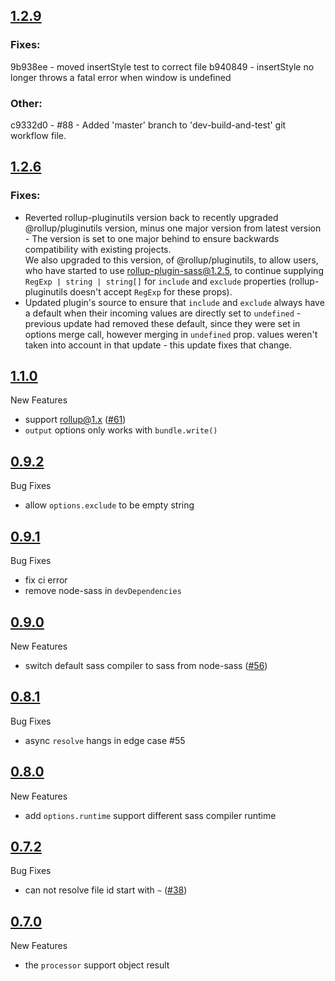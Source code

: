 ## [1.2.9](https://github.com/differui/rollup-plugin-sass/releases/tag/1.2.9)

### Fixes:
9b938ee - moved insertStyle test to correct file
b940849 - insertStyle no longer throws a fatal error when window is undefined

### Other:
c9332d0 - #88 - Added 'master' branch to 'dev-build-and-test' git workflow file.

## [1.2.6](https://github.com/differui/rollup-plugin-sass/releases/tag/1.2.6)

### Fixes: 
- Reverted rollup-pluginutils version back to recently upgraded @rollup/pluginutils version, minus one major version from latest version - The version is set to one major behind to ensure backwards compatibility with existing projects.  
   We also upgraded to this version, of @rollup/pluginutils, to allow users, who have started to use rollup-plugin-sass@1.2.5, to continue supplying `RegExp | string | string[]` for `include` and `exclude` properties (rollup-pluginutils doesn't accept `RegExp` for these props).
- Updated plugin's source to ensure that `include` and `exclude` always have a default when their incoming values are directly set to `undefined` - previous update had removed these default, since they were set in options merge call, however merging in `undefined` prop. values weren't taken into account in that update - this update fixes that change.

## [1.1.0](https://github.com/differui/rollup-plugin-sass/releases/tag/1.1.0)

New Features

+ support rollup@1.x ([#61](https://github.com/differui/rollup-plugin-sass/issues/61))
+ `output` options only works with `bundle.write()`

## [0.9.2](https://github.com/differui/rollup-plugin-sass/releases/tag/0.9.2)

Bug Fixes

+ allow `options.exclude` to be empty string

## [0.9.1](https://github.com/differui/rollup-plugin-sass/releases/tag/0.9.1)

Bug Fixes

+ fix ci error
+ remove node-sass in `devDependencies`

## [0.9.0](https://github.com/differui/rollup-plugin-sass/releases/tag/0.9.0)

New Features

+ switch default sass compiler to sass from node-sass ([#56](https://github.com/differui/rollup-plugin-sass/issues/56))

## [0.8.1](https://github.com/differui/rollup-plugin-sass/releases/tag/0.8.1)

Bug Fixes

+ async `resolve` hangs in edge case #55

## [0.8.0](https://github.com/differui/rollup-plugin-sass/releases/tag/0.8.0)

New Features

+ add `options.runtime` support different sass compiler runtime

## [0.7.2](https://github.com/differui/rollup-plugin-sass/releases/tag/0.7.2)

Bug Fixes

+ can not resolve file id start with `~` ([#38](https://github.com/differui/rollup-plugin-sass/issues/38))

## [0.7.0](https://github.com/differui/rollup-plugin-sass/releases/tag/0.7.0)

New Features

+ the `processor` support object result

